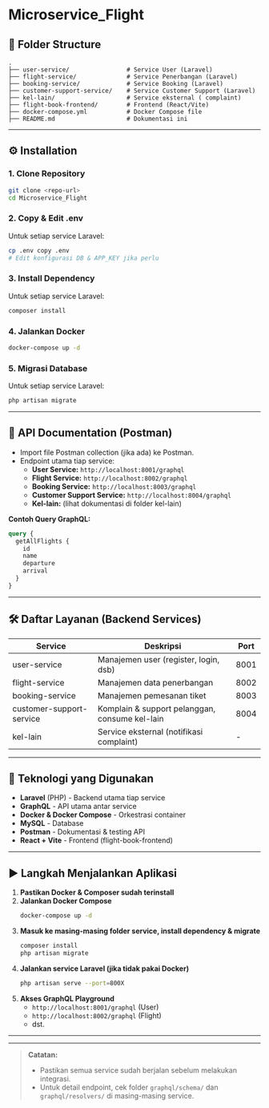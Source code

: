 # Microservice_Flight

## 📁 Folder Structure

```
.
├── user-service/                # Service User (Laravel)
├── flight-service/              # Service Penerbangan (Laravel)
├── booking-service/             # Service Booking (Laravel)
├── customer-support-service/    # Service Customer Support (Laravel)
├── kel-lain/                    # Service eksternal ( complaint)
├── flight-book-frontend/        # Frontend (React/Vite)
├── docker-compose.yml           # Docker Compose file
├── README.md                    # Dokumentasi ini
```

---

## ⚙️ Installation

### 1. Clone Repository
```bash
git clone <repo-url>
cd Microservice_Flight
```

### 2. Copy & Edit .env
Untuk setiap service Laravel:
```bash
cp .env copy .env
# Edit konfigurasi DB & APP_KEY jika perlu
```

### 3. Install Dependency
Untuk setiap service Laravel:
```bash
composer install
```

### 4. Jalankan Docker
```bash
docker-compose up -d
```

### 5. Migrasi Database
Untuk setiap service Laravel:
```bash
php artisan migrate
```

---

## 📄 API Documentation (Postman)

- Import file Postman collection (jika ada) ke Postman.
- Endpoint utama tiap service:
  - **User Service:** `http://localhost:8001/graphql`
  - **Flight Service:** `http://localhost:8002/graphql`
  - **Booking Service:** `http://localhost:8003/graphql`
  - **Customer Support Service:** `http://localhost:8004/graphql`
  - **Kel-lain:** (lihat dokumentasi di folder kel-lain)

**Contoh Query GraphQL:**
```graphql
query {
  getAllFlights {
    id
    name
    departure
    arrival
  }
}
```

---

## 🛠️ Daftar Layanan (Backend Services)

| Service                    | Deskripsi                                      | Port   |
|----------------------------|------------------------------------------------|--------|
| user-service               | Manajemen user (register, login, dsb)          | 8001   |
| flight-service             | Manajemen data penerbangan                     | 8002   |
| booking-service            | Manajemen pemesanan tiket                      | 8003   |
| customer-support-service   | Komplain & support pelanggan, consume kel-lain | 8004   |
| kel-lain                   | Service eksternal (notifikasi complaint)       | -      |

---

## 🚀 Teknologi yang Digunakan

- **Laravel** (PHP) - Backend utama tiap service
- **GraphQL** - API utama antar service
- **Docker & Docker Compose** - Orkestrasi container
- **MySQL** - Database
- **Postman** - Dokumentasi & testing API
- **React + Vite** - Frontend (flight-book-frontend)

---

## ▶️ Langkah Menjalankan Aplikasi

1. **Pastikan Docker & Composer sudah terinstall**
2. **Jalankan Docker Compose**
   ```bash
   docker-compose up -d
   ```
3. **Masuk ke masing-masing folder service, install dependency & migrate**
   ```bash
   composer install
   php artisan migrate
   ```
4. **Jalankan service Laravel (jika tidak pakai Docker)**
   ```bash
   php artisan serve --port=800X
   ```
5. **Akses GraphQL Playground**
   - `http://localhost:8001/graphql` (User)
   - `http://localhost:8002/graphql` (Flight)
   - dst.

---

---

> **Catatan:**  
> - Pastikan semua service sudah berjalan sebelum melakukan integrasi.
> - Untuk detail endpoint, cek folder `graphql/schema/` dan `graphql/resolvers/` di masing-masing service.